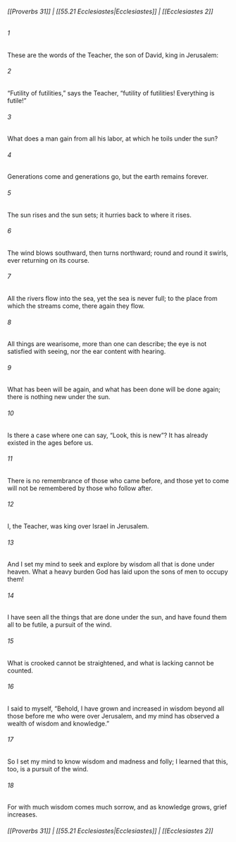 
###### [[Proverbs 31]] | [[55.21 Ecclesiastes|Ecclesiastes]] | [[Ecclesiastes 2]]

###### 1
These are the words of the Teacher, the son of David, king in Jerusalem:
###### 2
“Futility of futilities,” says the Teacher, “futility of futilities! Everything is futile!”
###### 3
What does a man gain from all his labor, at which he toils under the sun?
###### 4
Generations come and generations go, but the earth remains forever.
###### 5
The sun rises and the sun sets; it hurries back to where it rises.
###### 6
The wind blows southward, then turns northward; round and round it swirls, ever returning on its course.
###### 7
All the rivers flow into the sea, yet the sea is never full; to the place from which the streams come, there again they flow.
###### 8
All things are wearisome, more than one can describe; the eye is not satisfied with seeing, nor the ear content with hearing.
###### 9
What has been will be again, and what has been done will be done again; there is nothing new under the sun.
###### 10
Is there a case where one can say, “Look, this is new”? It has already existed in the ages before us.
###### 11
There is no remembrance of those who came before, and those yet to come will not be remembered by those who follow after.
###### 12
I, the Teacher, was king over Israel in Jerusalem.
###### 13
And I set my mind to seek and explore by wisdom all that is done under heaven. What a heavy burden God has laid upon the sons of men to occupy them!
###### 14
I have seen all the things that are done under the sun, and have found them all to be futile, a pursuit of the wind.
###### 15
What is crooked cannot be straightened, and what is lacking cannot be counted.
###### 16
I said to myself, “Behold, I have grown and increased in wisdom beyond all those before me who were over Jerusalem, and my mind has observed a wealth of wisdom and knowledge.”
###### 17
So I set my mind to know wisdom and madness and folly; I learned that this, too, is a pursuit of the wind.
###### 18
For with much wisdom comes much sorrow, and as knowledge grows, grief increases.

###### [[Proverbs 31]] | [[55.21 Ecclesiastes|Ecclesiastes]] | [[Ecclesiastes 2]]

